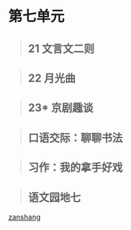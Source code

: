# 第七单元

<Epep grade="xxyw6a" :pep="1211001601191" :pages="97" :paged="97" ></Epep> 


> ## 21 文言文二则

<Epep grade="xxyw6a" :pep="1211001601191" :pages="98" :paged="100" ></Epep> 


> ## 22 月光曲

<Epep grade="xxyw6a" :pep="1211001601191" :pages="101" :paged="102" ></Epep> 


> ## 23* 京剧趣谈

<Epep grade="xxyw6a" :pep="1211001601191" :pages="103" :paged="104" ></Epep> 


> ## 口语交际：聊聊书法

<Epep grade="xxyw6a" :pep="1211001601191" :pages="105" :paged="105" ></Epep> 


> ## 习作：我的拿手好戏

<Epep grade="xxyw6a" :pep="1211001601191" :pages="106" :paged="106" ></Epep> 


> ## 语文园地七

<Epep grade="xxyw6a" :pep="1211001601191" :pages="107" :paged="108" ></Epep> 


[zanshang](../res/zanshang.md ':include')
